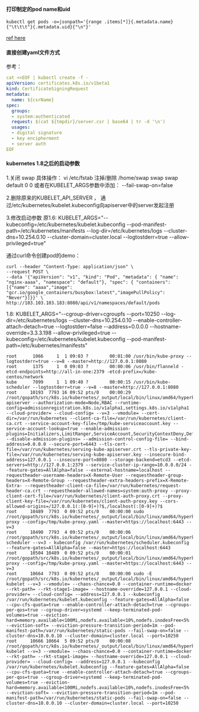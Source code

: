 #### 打印制定的pod name和uid
```shell
kubectl get pods -o=jsonpath='{range .items[*]}{.metadata.name}{"\t\t\t"}{.metadata.uid}{"\n"}'
```
[ref here](https://kubernetes.io/docs/reference/kubectl/jsonpath/)

#### 直接创建yaml文件方式
参考：
```yaml
cat <<EOF | kubectl create -f -
apiVersion: certificates.k8s.io/v1beta1
kind: CertificateSigningRequest
metadata:
  name: ${csrName}
spec:
  groups:
  - system:authenticated
  request: $(cat ${tmpdir}/server.csr | base64 | tr -d '\n')
  usages:
  - digital signature
  - key encipherment
  - server auth
EOF
```
#### kubernetes 1.8之后的启动参数

1.关闭 swap
具体操作：
vi /etc/fstab
注掉/删除  /home/swap swap swap default 0 0
或者在KUBELET_ARGS参数中添加： --fail-swap-on=false

2.删除原来的KUBELET_API_SERVER ， 通过/etc/kubernetes/kubelet.kubeconfig向apiserver中的server发起注册

3.修改启动参数
原1.6:
KUBELET_ARGS="--kubeconfig=/etc/kubernetes/kubelet.kubeconfig --pod-manifest-path=/etc/kubernetes/manifests --log-dir=/etc/kubernetes/logs --cluster-dns=10.254.0.10 --cluster-domain=cluster.local --logtostderr=true --allow-privileged=true"


通过curl命令创建pod的demo：
```shell
curl --header "Content-Type: application/json" \
--request POST \
--data '{"apiVersion": "v1", "kind": "Pod", "metadata": { "name": "nginx-aaaa", "namespace": "default"}, "spec": { "containers": [{"name": "aaaa","image": "gcr.io/google_containers/busybox:latest","imagePullPolicy": "Never"}]}}' \
http://103.103.103.183:8080/api/v1/namespaces/default/pods
```

1.8:
KUBELET_ARGS="--cgroup-driver=cgroupfs --port=10250 --log-dir=/etc/kubernetes/logs --cluster-dns=10.254.0.10 --enable-controller-attach-detach=true --logtostderr=false --address=0.0.0.0 --hostname-override=3.3.3.198 --allow-privileged=true --kubeconfig=/etc/kubernetes/kubelet.kubeconfig --pod-manifest-path=/etc/kubernetes/manifests"





```shell
root      1066     1  1 09:03 ?        00:01:00 /usr/bin/kube-proxy --logtostderr=true --v=8 --master=http://127.0.0.1:8080
root      1375     1  0 09:03 ?        00:00:06 /usr/bin/flanneld -etcd-endpoints=http://all-in-one:2379 -etcd-prefix=/kube-centos/network
kube      7099     1  1 09:40 ?        00:00:15 /usr/bin/kube-scheduler --logtostderr=true --v=8 --master=http://127.0.0.1:8080
root     10193  7793 16 09:52 pts/0    00:00:29 /root/gopath/src/k8s.io/kubernetes/_output/local/bin/linux/amd64/hyperkube apiserver --authorization-mode=Node,RBAC --runtime-config=admissionregistration.k8s.io/v1alpha1,settings.k8s.io/v1alpha1 --cloud-provider= --cloud-config= --v=3 --vmodule= --cert-dir=/var/run/kubernetes --client-ca-file=/var/run/kubernetes/client-ca.crt --service-account-key-file=/tmp/kube-serviceaccount.key --service-account-lookup=true --enable-admission-plugins=Initializers,LimitRanger,ServiceAccount,SecurityContextDeny,DefaultStorageClass,DefaultTolerationSeconds,MutatingAdmissionWebhook,ValidatingAdmissionWebhook,ResourceQuota,PodPreset --disable-admission-plugins= --admission-control-config-file= --bind-address=0.0.0.0 --secure-port=6443 --tls-cert-file=/var/run/kubernetes/serving-kube-apiserver.crt --tls-private-key-file=/var/run/kubernetes/serving-kube-apiserver.key --insecure-bind-address=127.0.0.1 --insecure-port=8080 --storage-backend=etcd3 --etcd-servers=http://127.0.0.1:2379 --service-cluster-ip-range=10.0.0.0/24 --feature-gates=AllAlpha=false --external-hostname=localhost --requestheader-username-headers=X-Remote-User --requestheader-group-headers=X-Remote-Group --requestheader-extra-headers-prefix=X-Remote-Extra- --requestheader-client-ca-file=/var/run/kubernetes/request-header-ca.crt --requestheader-allowed-names=system:auth-proxy --proxy-client-cert-file=/var/run/kubernetes/client-auth-proxy.crt --proxy-client-key-file=/var/run/kubernetes/client-auth-proxy.key --cors-allowed-origins=/127.0.0.1(:[0-9]+)?$,/localhost(:[0-9]+)?$
root     10489  7793  0 09:52 pts/0    00:00:00 sudo /root/gopath/src/k8s.io/kubernetes/_output/local/bin/linux/amd64/hyperkube proxy --config=/tmp/kube-proxy.yaml --master=https://localhost:6443 --v=3
root     10490  7793  4 09:52 pts/0    00:00:06 /root/gopath/src/k8s.io/kubernetes/_output/local/bin/linux/amd64/hyperkube scheduler --v=3 - kubeconfig /var/run/kubernetes/scheduler.kubeconfig --feature-gates=AllAlpha=false --master=https://localhost:6443
root     10504 10489  0 09:52 pts/0    00:00:01 /root/gopath/src/k8s.io/kubernetes/_output/local/bin/linux/amd64/hyperkube proxy --config=/tmp/kube-proxy.yaml --master=https://localhost:6443 --v=3
root     10664  7793  0 09:52 pts/0    00:00:00 sudo -E /root/gopath/src/k8s.io/kubernetes/_output/local/bin/linux/amd64/hyperkube kubelet --v=3 --vmodule= --chaos-chance=0.0 --container-runtime=docker --rkt-path= --rkt-stage1-image= --hostname-override=127.0.0.1 --cloud-provider= --cloud-config= --address=127.0.0.1 --kubeconfig /var/run/kubernetes/kubelet.kubeconfig --feature-gates=AllAlpha=false --cpu-cfs-quota=true --enable-controller-attach-detach=true --cgroups-per-qos=true --cgroup-driver=systemd --keep-terminated-pod-volumes=true --eviction-hard=memory.available<100Mi,nodefs.available<10%,nodefs.inodesFree<5% --eviction-soft= --eviction-pressure-transition-period=1m --pod-manifest-path=/var/run/kubernetes/static-pods --fail-swap-on=false --cluster-dns=10.0.0.10 --cluster-domain=cluster.local --port=10250
root     10666 10664  5 09:52 pts/0    00:00:08 /root/gopath/src/k8s.io/kubernetes/_output/local/bin/linux/amd64/hyperkube kubelet --v=3 --vmodule= --chaos-chance=0.0 --container-runtime=docker --rkt-path= --rkt-stage1-image= --hostname-override=127.0.0.1 --cloud-provider= --cloud-config= --address=127.0.0.1 --kubeconfig /var/run/kubernetes/kubelet.kubeconfig --feature-gates=AllAlpha=false --cpu-cfs-quota=true --enable-controller-attach-detach=true --cgroups-per-qos=true --cgroup-driver=systemd --keep-terminated-pod-volumes=true --eviction-hard=memory.available<100Mi,nodefs.available<10%,nodefs.inodesFree<5% --eviction-soft= --eviction-pressure-transition-period=1m --pod-manifest-path=/var/run/kubernetes/static-pods --fail-swap-on=false --cluster-dns=10.0.0.10 --cluster-domain=cluster.local --port=10250
```
